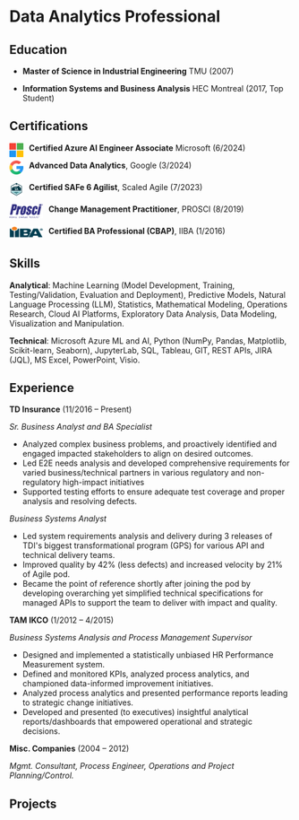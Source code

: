 # Data Analytics Professional

## Education
- **Master of Science in Industrial Engineering**
TMU (2007)

- **Information Systems and Business Analysis**
HEC Montreal (2017, Top Student)

## Certifications
<img align="left" width="25" height="25" src="assets/img/Microsoft-Logo.png" style="margin-right: 10px;"> **Certified Azure AI Engineer Associate**<be>
Microsoft (6/2024)
<br clear="left"/>

<img align="left" width="25" height="25" src="assets/img/Google-Logo.png" style="margin-right: 10px;"> **Advanced Data Analytics**, Google (3/2024)
<br clear="left"/>

<img align="left" width="25" height="25" src="assets/img/SAFe-Badge.png" style="margin-right: 10px;"> **Certified SAFe 6 Agilist**, Scaled Agile (7/2023)
<br clear="left"/>

<img align="left"  width="60" height="25" src="assets/img/Prosci-Logo.png" style="margin-right: 10px;"> **Change Management Practitioner**, PROSCI (8/2019)
<br clear="left"/>

<img align="left"  width="60" height="25" src="assets/img/IIBA-Logo.png" style="margin-right: 10px;"> **Certified BA Professional (CBAP)**, IIBA (1/2016)
<br clear="left"/>

## Skills
**Analytical**: Machine Learning (Model Development, Training, Testing/Validation, Evaluation and Deployment), Predictive Models, Natural Language Processing (LLM), Statistics, Mathematical Modeling, Operations Research, Cloud AI Platforms, Exploratory Data Analysis, Data Modeling, Visualization and Manipulation.

**Technical**: Microsoft Azure ML and AI, Python (NumPy, Pandas, Matplotlib, Scikit-learn, Seaborn), JupyterLab, SQL, Tableau, GIT, REST APIs, JIRA (JQL), MS Excel, PowerPoint, Visio.

## Experience
**TD Insurance** (11/2016 – Present)

*Sr. Business Analyst and BA Specialist*
- Analyzed complex business problems, and proactively identified and engaged impacted stakeholders to align on desired outcomes.
- Led E2E needs analysis and developed comprehensive requirements for varied business/technical partners in various regulatory and non-regulatory high-impact initiatives
- Supported testing efforts to ensure adequate test coverage and proper analysis and resolving defects.

*Business Systems Analyst*
- Led system requirements analysis and delivery during 3 releases of TDI's biggest transformational program (GPS) for various API and technical delivery teams.
- Improved quality by 42% (less defects) and increased velocity by 21% of Agile pod.
- Became the point of reference shortly after joining the pod by developing overarching yet simplified technical specifications for managed APIs to support the team to deliver with impact and quality.

**TAM IKCO** (1/2012 – 4/2015)

*Business Systems Analysis and Process Management Supervisor*
- Designed and implemented a statistically unbiased HR Performance Measurement system.
- Defined and monitored KPIs, analyzed process analytics, and championed data-informed improvement initiatives.
- Analyzed process analytics and presented performance reports leading to strategic change initiatives.
- Developed and presented (to executives) insightful analytical reports/dashboards that empowered operational and strategic decisions.

**Misc. Companies** (2004 – 2012)

*Mgmt. Consultant, Process Engineer, Operations and Project Planning/Control.*

## Projects

